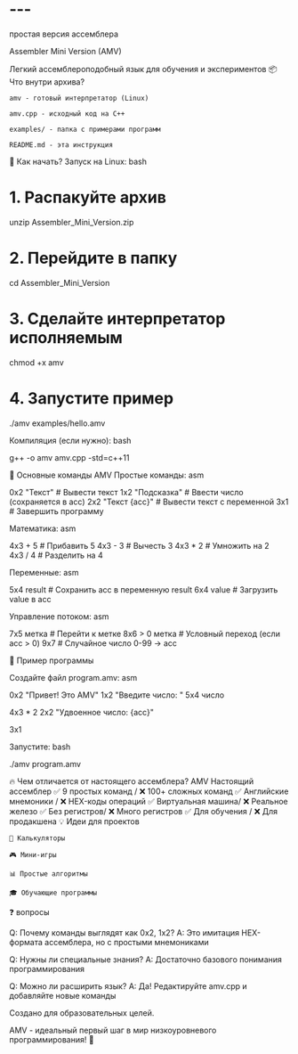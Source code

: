 # ---
простая версия ассемблера




Assembler Mini Version (AMV)

Легкий ассемблероподобный язык для обучения и экспериментов
📦 Что внутри архива?

    amv - готовый интерпретатор (Linux)

    amv.cpp - исходный код на C++

    examples/ - папка с примерами программ

    README.md - эта инструкция

🚀 Как начать?
Запуск на Linux:
bash

# 1. Распакуйте архив
unzip Assembler_Mini_Version.zip

# 2. Перейдите в папку
cd Assembler_Mini_Version

# 3. Сделайте интерпретатор исполняемым
chmod +x amv

# 4. Запустите пример
./amv examples/hello.amv

Компиляция (если нужно):
bash

g++ -o amv amv.cpp -std=c++11

🎯 Основные команды AMV
Простые команды:
asm

0x2 "Текст"      # Вывести текст
1x2 "Подсказка"  # Ввести число (сохраняется в acc)
2x2 "Текст {acc}" # Вывести текст с переменной
3x1              # Завершить программу

Математика:
asm

4x3 + 5    # Прибавить 5
4x3 - 3    # Вычесть 3
4x3 * 2    # Умножить на 2  
4x3 / 4    # Разделить на 4

Переменные:
asm

5x4 result  # Сохранить acc в переменную result
6x4 value   # Загрузить value в acc

Управление потоком:
asm

7x5 метка    # Перейти к метке
8x6 > 0 метка # Условный переход (если acc > 0)
9x7          # Случайное число 0-99 → acc

📝 Пример программы

Создайте файл program.amv:
asm

0x2 "Привет! Это AMV"
1x2 "Введите число: "
5x4 число

4x3 * 2
2x2 "Удвоенное число: {acc}"

3x1

Запустите:
bash

./amv program.amv

🔥 Чем отличается от настоящего ассемблера?
AMV	Настоящий ассемблер
✅ 9 простых команд /	❌ 100+ сложных команд
✅ Английские мнемоники	/ ❌ HEX-коды операций
✅ Виртуальная машина/  ❌ Реальное железо
✅ Без регистров/     ❌ Много регистров
✅ Для обучения	/    ❌ Для продакшена
💡 Идеи для проектов

    🧮 Калькуляторы

    🎮 Мини-игры

    📊 Простые алгоритмы

    🎓 Обучающие программы

❓  вопросы

Q: Почему команды выглядят как 0x2, 1x2?
A: Это имитация HEX-формата ассемблера, но с простыми мнемониками

Q: Нужны ли специальные знания?
A: Достаточно базового понимания программирования

Q: Можно ли расширить язык?
A: Да! Редактируйте amv.cpp и добавляйте новые команды


Создано для образовательных целей.

AMV - идеальный первый шаг в мир низкоуровневого программирования! 🚀
